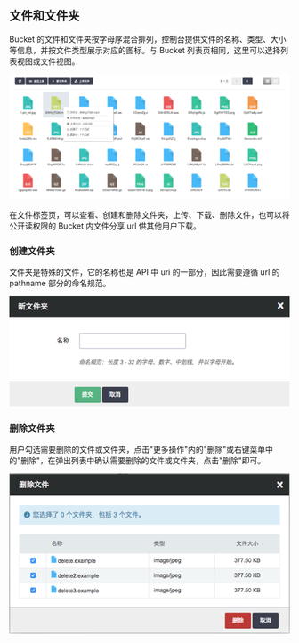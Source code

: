 ---
---

## 文件和文件夹

Bucket 的文件和文件夹按字母序混合排列，控制台提供文件的名称、类型、大小等信息，并按文件类型展示对应的图标。与 Bucket 列表页相同，这里可以选择列表视图或文件视图。

![](_images/object_fileview.png)

在文件标签页，可以查看、创建和删除文件夹，上传、下载、删除文件，也可以将公开读权限的 Bucket 内文件分享 url 供其他用户下载。

### 创建文件夹

文件夹是特殊的文件，它的名称也是 API 中 uri 的一部分，因此需要遵循 url 的 pathname 部分的命名规范。

![](_images/create_folder.png)

### 删除文件夹

用户勾选需要删除的文件或文件夹，点击"更多操作"内的"删除"或右键菜单中的"删除"，在弹出列表中确认需要删除的文件或文件夹，点击"删除"即可。

![](_images/delete_folder.png)
